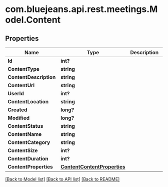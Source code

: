 # com.bluejeans.api.rest.meetings.Model.Content
## Properties

Name | Type | Description | Notes
------------ | ------------- | ------------- | -------------
**Id** | **int?** |  | [optional] 
**ContentType** | **string** |  | [optional] 
**ContentDescription** | **string** |  | [optional] 
**ContentUrl** | **string** |  | [optional] 
**UserId** | **int?** |  | [optional] 
**ContentLocation** | **string** |  | [optional] 
**Created** | **long?** |  | [optional] 
**Modified** | **long?** |  | [optional] 
**ContentStatus** | **string** |  | [optional] 
**ContentName** | **string** |  | [optional] 
**ContentCategory** | **string** |  | [optional] 
**ContentSize** | **int?** |  | [optional] 
**ContentDuration** | **int?** |  | [optional] 
**ContentProperties** | [**ContentContentProperties**](ContentContentProperties.md) |  | [optional] 

[[Back to Model list]](../README.md#documentation-for-models) [[Back to API list]](../README.md#documentation-for-api-endpoints) [[Back to README]](../README.md)

